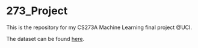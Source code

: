 # 273_Project
This is the repository for my CS273A Machine Learning final project @UCI.

The dataset can be found [here](https://archive.ics.uci.edu/ml/datasets/Diabetes+130-US+hospitals+for+years+1999-2008#).
